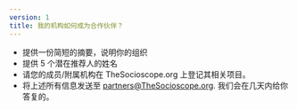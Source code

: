 ```yaml
---
version: 1
title: 我的机构如何成为合作伙伴？
---
```


- 提供一份简短的摘要，说明你的组织
- 提供 5 个潜在推荐人的姓名
- 请您的成员/附属机构在 TheSocioscope.org 上登记其相关项目。
- 将上述所有信息发送至 <partners@TheSocioscope.org>. 我们会在几天内给你答复的。
